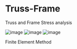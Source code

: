 # Truss-Frame
Truss and Frame Stress analysis


![image](https://github.com/Vasilisdi/Truss-Frame/assets/24864439/9a190b10-b7e9-432e-89c3-96c057ebf09b)
![image](https://github.com/Vasilisdi/Truss-Frame/assets/24864439/0bce5f01-4ec3-4a6f-8c75-9dd518fbd845)
![image](https://github.com/Vasilisdi/Truss-Frame/assets/24864439/dd805071-f6ec-439a-a154-c51e931b549c)

Finite Element Method 

